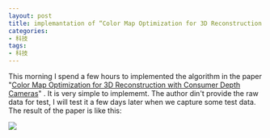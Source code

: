 ```yaml
---
layout: post
title: implemantation of “Color Map Optimization for 3D Reconstruction with Consumer Depth Cameras”
categories:
- 科技
tags:
- 科技
---
```

 
This morning I spend a few hours to implemented the algorithm in the paper "[Color Map Optimization for 3D Reconstruction with Consumer Depth Cameras](http://vladlen.info/publications/color-map-optimization-for-3d-reconstruction-with-consumer-depth-cameras/)" . It is very simple to implememt. The author din't provide the raw data for test, I will test it a few days later when we capture some test data.  The result of the paper is like this:

![](http://vladlen.info/wp-content/uploads/2014/04/color-mapping.jpg)

